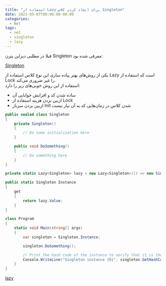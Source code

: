 ```yaml
---
title: "استفاده از Lazy برای ایجاد کردن کلاس Singleton"
date: 2023-05-07T00:00:00-00:00
categories:
  - Net
tags:
  - net
  - singleton
  - lazy
---
```


قبلا در مطلبی دیزاین پترن Singleton معرفی شده بود:  

[Singleton](https://blog.mhkarami97.ir/designpattern/singleton_design_pattern/)  

یکی از روش‌های بهتر پیاده سازی این نوع کلاس استفاده از Lazy است که استفاده از Lock را غیر ضروری می‌کند.  
استفاده از این روش خوبی‌های زیر را دارد:  

- ساده شدن کد و افزایش خوانایی آن
- ازبین بردن هزینه استفاده از Lock
- ازبین بردن سربار Init شدن کلاس در زمان‌هایی که به آن نیاز نیست

```csharp
public sealed class Singleton
{
    private Singleton()
    {
        // Do some initialization here
    }

    public void DoSomething()
    {
        // Do something here
    }
}

private static Lazy<Singleton> lazy = new Lazy<Singleton>(() => new Singleton());

public static Singleton Instance
{
    get
    {
        return lazy.Value;
    }
}
```

```csharp
class Program
{
    static void Main(string[] args)
    {
        var singleton = Singleton.Instance;

        singleton.DoSomething();

        // Print the hash code of the instance to verify that it is the same for all threads
        Console.WriteLine("Singleton instance {0}", singleton.GetHashCode());
    }
}
```

[lazy](https://learn.microsoft.com/en-us/dotnet/api/system.lazy-1?view=net-7.0)  